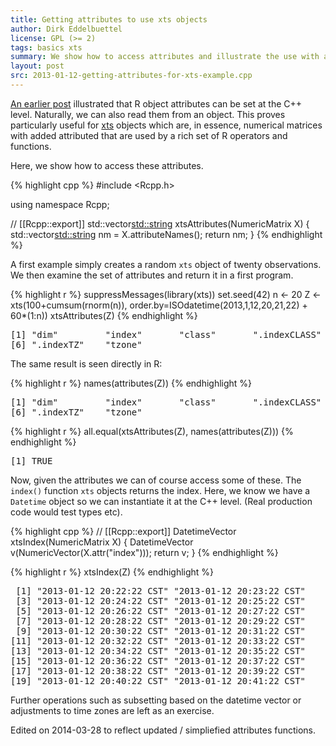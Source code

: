 ```yaml
---
title: Getting attributes to use xts objects
author: Dirk Eddelbuettel
license: GPL (>= 2)
tags: basics xts
summary: We show how to access attributes and illustrate the use with an xts object.
layout: post
src: 2013-01-12-getting-attributes-for-xts-example.cpp
---
```

[An earlier post](../setting-object-attributes) illustrated that R object attributes
can be set at the C++ level.  Naturally, we can also read them from an object. This proves 
particularly useful for [xts](http://cran.r-project.org/package=xts) objects which are, in 
essence, numerical matrices with added attributed that are used by a rich set of R operators 
and functions. 

Here, we show how to access these attributes.




{% highlight cpp %}
#include <Rcpp.h>

using namespace Rcpp;
 
// [[Rcpp::export]]
std::vector<std::string> xtsAttributes(NumericMatrix X) {
    std::vector<std::string> nm = X.attributeNames();
    return nm;
}
{% endhighlight %}


A first example simply creates a random `xts` object of twenty observations. 
We then examine the set of attributes and return it in a first program.

{% highlight r %}
    suppressMessages(library(xts))
    set.seed(42)
    n <- 20
    Z <- xts(100+cumsum(rnorm(n)), order.by=ISOdatetime(2013,1,12,20,21,22) + 60*(1:n))
    xtsAttributes(Z)
{% endhighlight %}



<pre class="output">
[1] &quot;dim&quot;         &quot;index&quot;       &quot;class&quot;       &quot;.indexCLASS&quot; &quot;tclass&quot;     
[6] &quot;.indexTZ&quot;    &quot;tzone&quot;      
</pre>


The same result is seen directly in R:

{% highlight r %}
    names(attributes(Z))
{% endhighlight %}



<pre class="output">
[1] &quot;dim&quot;         &quot;index&quot;       &quot;class&quot;       &quot;.indexCLASS&quot; &quot;tclass&quot;     
[6] &quot;.indexTZ&quot;    &quot;tzone&quot;      
</pre>



{% highlight r %}
    all.equal(xtsAttributes(Z), names(attributes(Z)))
{% endhighlight %}



<pre class="output">
[1] TRUE
</pre>


Now, given the attributes we can of course access some of these.
The `index()` function `xts` objects returns the index. Here, we know
we have a `Datetime` object so we can instantiate it at the C++ level.
(Real production code would test types etc).

{% highlight cpp %}
// [[Rcpp::export]]
DatetimeVector xtsIndex(NumericMatrix X) {
    DatetimeVector v(NumericVector(X.attr("index")));
    return v;
}
{% endhighlight %}


{% highlight r %}
    xtsIndex(Z)
{% endhighlight %}



<pre class="output">
 [1] &quot;2013-01-12 20:22:22 CST&quot; &quot;2013-01-12 20:23:22 CST&quot;
 [3] &quot;2013-01-12 20:24:22 CST&quot; &quot;2013-01-12 20:25:22 CST&quot;
 [5] &quot;2013-01-12 20:26:22 CST&quot; &quot;2013-01-12 20:27:22 CST&quot;
 [7] &quot;2013-01-12 20:28:22 CST&quot; &quot;2013-01-12 20:29:22 CST&quot;
 [9] &quot;2013-01-12 20:30:22 CST&quot; &quot;2013-01-12 20:31:22 CST&quot;
[11] &quot;2013-01-12 20:32:22 CST&quot; &quot;2013-01-12 20:33:22 CST&quot;
[13] &quot;2013-01-12 20:34:22 CST&quot; &quot;2013-01-12 20:35:22 CST&quot;
[15] &quot;2013-01-12 20:36:22 CST&quot; &quot;2013-01-12 20:37:22 CST&quot;
[17] &quot;2013-01-12 20:38:22 CST&quot; &quot;2013-01-12 20:39:22 CST&quot;
[19] &quot;2013-01-12 20:40:22 CST&quot; &quot;2013-01-12 20:41:22 CST&quot;
</pre>


Further operations such as subsetting based on the datetime vector
or adjustments to time zones are left as an exercise.

Edited on 2014-03-28 to reflect updated / simpliefied attributes functions.

